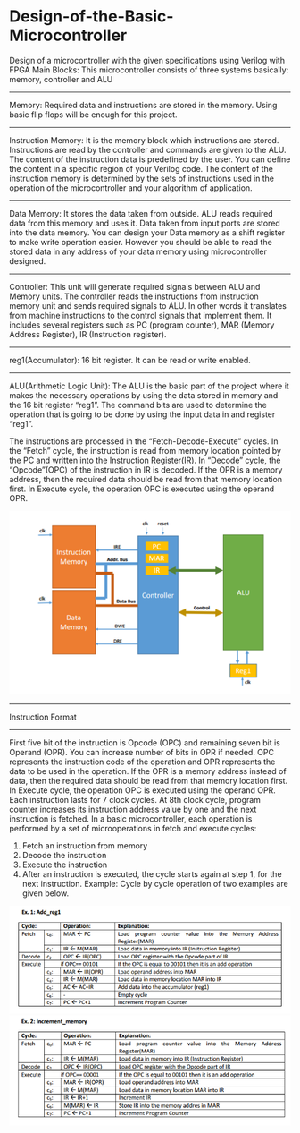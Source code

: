 # Design-of-the-Basic-Microcontroller

Design of a microcontroller with the given specifications using Verilog with FPGA
Main Blocks: This microcontroller consists of three systems basically: memory, controller and ALU

----------------------

Memory: Required data and instructions are stored in the memory. Using basic flip flops will be enough
for this project.

----------------------

Instruction Memory: It is the memory block which instructions are stored. Instructions are read by the
controller and commands are given to the ALU. The content of the instruction data is predefined by the
user. You can define the content in a specific region of your Verilog code. The content of the instruction
memory is determined by the sets of instructions used in the operation of the microcontroller and your
algorithm of application.

----------------------

Data Memory: It stores the data taken from outside. ALU reads required data from this memory and
uses it. Data taken from input ports are stored into the data memory. You can design your Data memory
as a shift register to make write operation easier. However you should be able to read the stored data in
any address of your data memory using microcontroller designed.

----------------------

Controller: This unit will generate required signals between ALU and Memory units.
The controller reads the instructions from instruction memory unit and sends required signals to ALU. In
other words it translates from machine instructions to the control signals that implement them.
It includes several registers such as PC (program counter), MAR (Memory Address Register), IR
(Instruction register).

----------------------

reg1(Accumulator): 16 bit register. It can be read or write enabled.

----------------------

ALU(Arithmetic Logic Unit): The ALU is the basic part of the project where it makes the necessary
operations by using the data stored in memory and the 16 bit register “reg1”. The command bits are
used to determine the operation that is going to be done by using the input data in and register “reg1”.

The instructions are processed in the “Fetch-Decode-Execute” cycles. In the “Fetch” cycle, the
instruction is read from memory location pointed by the PC and written into the Instruction Register(IR).
In “Decode” cycle, the “Opcode”(OPC) of the instruction in IR is decoded. If the OPR is a memory
address, then the required data should be read from that memory location first. In Execute cycle, the
operation OPC is executed using the operand OPR.

<img src="https://github.com/emreatik/Design-of-the-Basic-Microcontroller/blob/master/Basic%20Microcontroller.PNG"/>

----------------------

Instruction Format

----------------------

First five bit of the instruction is Opcode (OPC) and remaining seven bit is Operand (OPR). You can
increase number of bits in OPR if needed. OPC represents the instruction code of the operation and OPR
represents the data to be used in the operation. If the OPR is a memory address instead of data, then 
the required data should be read from that memory location first. In Execute cycle, the operation OPC is
executed using the operand OPR.
Each instruction lasts for 7 clock cycles. At 8th clock cycle, program counter increases its instruction
address value by one and the next instruction is fetched.
In a basic microcontroller, each operation is performed by a set of microoperations in fetch and execute
cycles:
1. Fetch an instruction from memory
2. Decode the instruction
3. Execute the instruction
4. After an instruction is executed, the cycle starts again at step 1, for the next instruction.
Example: Cycle by cycle operation of two examples are given below. 

<img src="https://github.com/emreatik/Design-of-the-Basic-Microcontroller/blob/master/Example%201.PNG"/>

<img src="https://github.com/emreatik/Design-of-the-Basic-Microcontroller/blob/master/Example%202.PNG"/>
